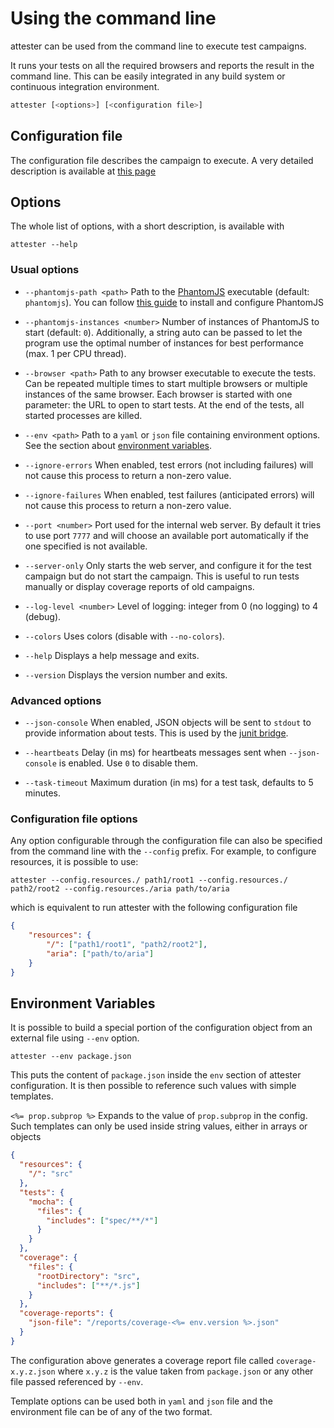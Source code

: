 # Using the command line

attester can be used from the command line to execute test campaigns.

It runs your tests on all the required browsers and reports the result in the command line. This can be easily integrated in any build system or continuous integration environment.

````bash
attester [<options>] [<configuration file>]
````

## Configuration file

The configuration file describes the campaign to execute. A very detailed description is available at [this page](/usage/configuration.html)

## Options

The whole list of options, with a short description, is available with

````
attester --help
````

### Usual options

* `--phantomjs-path <path>` Path to the [PhantomJS](http://phantomjs.org/) executable (default: `phantomjs`). You can follow [this guide](/usage/phantom.html) to install and configure PhantomJS

* `--phantomjs-instances <number>` Number of instances of PhantomJS to start (default: `0`). Additionally, a string auto can be passed to let the program use the optimal number of instances for best performance (max. 1 per CPU thread).

* `--browser <path>` Path to any browser executable to execute the tests. Can be repeated multiple times to start multiple browsers or multiple instances of the same browser. Each browser is started with one parameter: the URL to open to start tests. At the end of the tests, all started processes are killed.

* `--env <path>` Path to a `yaml` or `json` file containing environment options. See the section about [environment variables](#environment_variables).

* `--ignore-errors` When enabled, test errors (not including failures) will not cause this process to return a non-zero value.

* `--ignore-failures` When enabled, test failures (anticipated errors) will not cause this process to return a non-zero value.

* `--port <number>` Port used for the internal web server. By default it tries to use port `7777` and will choose an available port automatically if the one specified is not available.

* `--server-only` Only starts the web server, and configure it for the test campaign but do not start the campaign. This is useful to run tests manually or display coverage reports of old campaigns.

* `--log-level <number>` Level of logging: integer from 0 (no logging) to 4 (debug).

* `--colors` Uses colors (disable with `--no-colors`).

* `--help` Displays a help message and exits.

* `--version` Displays the version number and exits.

### Advanced options

* `--json-console` When enabled, JSON objects will be sent to `stdout` to provide information about tests. This is used by the [junit bridge](https://github.com/attester/attester-junit).

* `--heartbeats` Delay (in ms) for heartbeats messages sent when `--json-console` is enabled. Use `0` to disable them.

* `--task-timeout` Maximum duration (in ms) for a test task, defaults to 5 minutes.

### Configuration file options

Any option configurable through the configuration file can also be specified from the command line with the `--config` prefix. For example, to configure resources, it is possible to use:

````
attester --config.resources./ path1/root1 --config.resources./ path2/root2 --config.resources./aria path/to/aria
````

which is equivalent to run attester with the following configuration file

````json
{
	"resources": {
		"/": ["path1/root1", "path2/root2"],
		"aria": ["path/to/aria"]
	}
}
````

## Environment Variables

It is possible to build a special portion of the configuration object from an external file using `--env` option.

````
attester --env package.json
````

This puts the content of `package.json` inside the `env` section of attester configuration. It is then possible to reference such values with simple templates.

`<%= prop.subprop %>` Expands to the value of `prop.subprop` in the config. Such templates can only be used inside string values, either in arrays or objects

````json
{
  "resources": {
    "/": "src"
  },
  "tests": {
    "mocha": {
      "files": {
        "includes": ["spec/**/*"]
      }
    }
  },
  "coverage": {
    "files": {
      "rootDirectory": "src",
      "includes": ["**/*.js"]
    }
  },
  "coverage-reports": {
    "json-file": "/reports/coverage-<%= env.version %>.json"
  }
}
````

The configuration above generates a coverage report file called `coverage-x.y.z.json` where `x.y.z` is the value taken from `package.json` or any other file passed referenced by `--env`.

Template options can be used both in `yaml` and `json` file and the environment file can be of any of the two format.